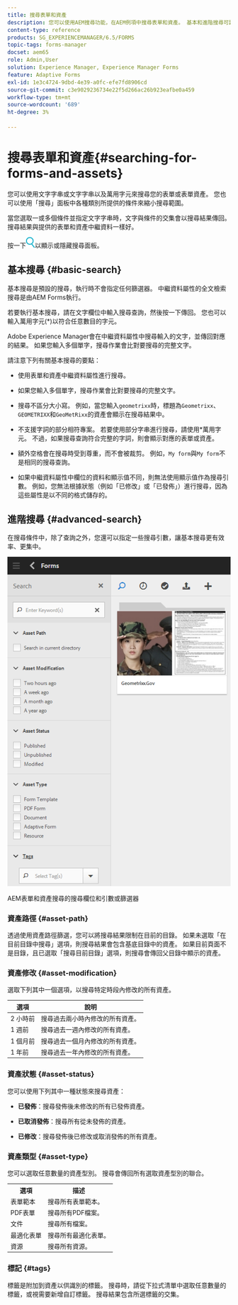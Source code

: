 ```yaml
---
title: 搜尋表單和資產
description: 您可以使用AEM搜尋功能，在AEM例項中搜尋表單和資產。 基本和進階搜尋可讓您快速找到資產。
content-type: reference
products: SG_EXPERIENCEMANAGER/6.5/FORMS
topic-tags: forms-manager
docset: aem65
role: Admin,User
solution: Experience Manager, Experience Manager Forms
feature: Adaptive Forms
exl-id: 1e3c4724-9dbd-4e39-a0fc-efe7fd8906cd
source-git-commit: c3e9029236734e22f5d266ac26b923eafbe0a459
workflow-type: tm+mt
source-wordcount: '689'
ht-degree: 3%

---
```


# 搜尋表單和資產{#searching-for-forms-and-assets}

您可以使用文字字串或文字字串以及萬用字元來搜尋您的表單或表單資產。 您也可以使用「搜尋」面板中各種類別所提供的條件來縮小搜尋範圍。

當您選取一或多個條件並指定文字字串時，文字與條件的交集會以搜尋結果傳回。 搜尋結果與提供的表單和資產中繼資料一樣好。

按一下![aem6forms_search](assets/aem6forms_search.png)以顯示或隱藏搜尋面板。

## 基本搜尋 {#basic-search}

基本搜尋是預設的搜尋，執行時不會指定任何篩選器。 中繼資料屬性的全文檢索搜尋是由AEM Forms執行。

若要執行基本搜尋，請在文字欄位中輸入搜尋查詢，然後按一下傳回。 您也可以輸入萬用字元(&#42;)以符合任意數目的字元。

Adobe Experience Manager會在中繼資料屬性中搜尋輸入的文字，並傳回對應的結果。 如果您輸入多個單字，搜尋作業會比對要搜尋的完整文字。

請注意下列有關基本搜尋的要點：

* 使用表單和資產中繼資料屬性進行搜尋。
* 如果您輸入多個單字，搜尋作業會比對要搜尋的完整文字。
* 搜尋不區分大小寫。 例如，當您輸入`geometrixx`時，標題為`Geometrixx`、`GEOMETRIXX`和`GeoMetRixx`的資產會顯示在搜尋結果中。

* 不支援字詞的部分相符專案。 若要使用部分字串進行搜尋，請使用&#42;萬用字元。 不過，如果搜尋查詢符合完整的字詞，則會顯示對應的表單或資產。
* 額外空格會在搜尋時受到尊重，而不會被裁剪。 例如，`My form`與`My form`不是相同的搜尋查詢。

* 如果中繼資料屬性中欄位的資料和顯示值不同，則無法使用顯示值作為搜尋引數。 例如，您無法根據狀態（例如「已修改」或「已發佈」）進行搜尋，因為這些屬性是以不同的格式儲存的。

## 進階搜尋 {#advanced-search}

在搜尋條件中，除了查詢之外，您還可以指定一些搜尋引數，讓基本搜尋更有效率、更集中。

![搜尋AEM表單和資產搜尋的欄位和引數或篩選器](assets/search_forms_assets.png)

AEM表單和資產搜尋的搜尋欄位和引數或篩選器

### 資產路徑 {#asset-path}

透過使用資產路徑篩選，您可以將搜尋結果限制在目前的目錄。 如果未選取「在目前目錄中搜尋」選項，則搜尋結果會包含基底目錄中的資產。 如果目前頁面不是目錄，且已選取「搜尋目前目錄」選項，則搜尋會傳回父目錄中顯示的資產。

### 資產修改 {#asset-modification}

選取下列其中一個選項，以搜尋特定時段內修改的所有資產。

| **選項** | **說明** |
|---|---|
| 2 小時前 | 搜尋過去兩小時內修改的所有資產。 |
| 1 週前 | 搜尋過去一週內修改的所有資產。 |
| 1 個月前 | 搜尋過去一個月內修改的所有資產。 |
| 1 年前 | 搜尋過去一年內修改的所有資產。 |

### 資產狀態 {#asset-status}

您可以使用下列其中一種狀態來搜尋資產：

* **已發佈**：搜尋發佈後未修改的所有已發佈資產。

* **已取消發佈**：搜尋所有從未發佈的資產。

* **已修改**：搜尋發佈後已修改或取消發佈的所有資產。

### 資產類型 {#asset-type}

您可以選取任意數量的資產型別。 搜尋會傳回所有選取資產型別的聯合。

<table>
 <tbody>
  <tr>
   <th>選項</th> 
   <th>描述</th> 
  </tr>
  <tr>
   <td>表單範本<br /> </td> 
   <td>搜尋所有表單範本。<br /> </td> 
  </tr>
  <tr>
   <td>PDF表單</td> 
   <td>搜尋所有PDF檔案。</td> 
  </tr>
  <tr>
   <td>文件</td> 
   <td>搜尋所有檔案。</td> 
  </tr>
  <tr>
   <td>最適化表單<br /> </td> 
   <td>搜尋所有最適化表單。</td> 
  </tr>
  <tr>
   <td>資源</td> 
   <td>搜尋所有資源。<br /> </td> 
  </tr>
 </tbody>
</table>

### 標記 {#tags}

標籤是附加到資產以供識別的標籤。 搜尋時，請從下拉式清單中選取任意數量的標籤，或視需要新增自訂標籤。 搜尋結果包含所選標籤的交集。
